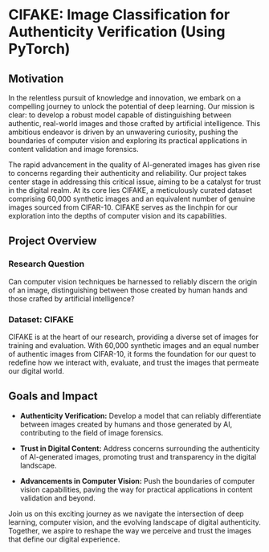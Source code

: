 # CIFAKE: Image Classification for Authenticity Verification (Using PyTorch)

## Motivation

In the relentless pursuit of knowledge and innovation, we embark on a compelling journey to unlock the potential of deep learning. Our mission is clear: to develop a robust model capable of distinguishing between authentic, real-world images and those crafted by artificial intelligence. This ambitious endeavor is driven by an unwavering curiosity, pushing the boundaries of computer vision and exploring its practical applications in content validation and image forensics.

The rapid advancement in the quality of AI-generated images has given rise to concerns regarding their authenticity and reliability. Our project takes center stage in addressing this critical issue, aiming to be a catalyst for trust in the digital realm. At its core lies CIFAKE, a meticulously curated dataset comprising 60,000 synthetic images and an equivalent number of genuine images sourced from CIFAR-10. CIFAKE serves as the linchpin for our exploration into the depths of computer vision and its capabilities.

## Project Overview

### Research Question
Can computer vision techniques be harnessed to reliably discern the origin of an image, distinguishing between those created by human hands and those crafted by artificial intelligence?

### Dataset: CIFAKE
CIFAKE is at the heart of our research, providing a diverse set of images for training and evaluation. With 60,000 synthetic images and an equal number of authentic images from CIFAR-10, it forms the foundation for our quest to redefine how we interact with, evaluate, and trust the images that permeate our digital world.

## Goals and Impact

- **Authenticity Verification:** Develop a model that can reliably differentiate between images created by humans and those generated by AI, contributing to the field of image forensics.

- **Trust in Digital Content:** Address concerns surrounding the authenticity of AI-generated images, promoting trust and transparency in the digital landscape.

- **Advancements in Computer Vision:** Push the boundaries of computer vision capabilities, paving the way for practical applications in content validation and beyond.

Join us on this exciting journey as we navigate the intersection of deep learning, computer vision, and the evolving landscape of digital authenticity. Together, we aspire to reshape the way we perceive and trust the images that define our digital experience.
